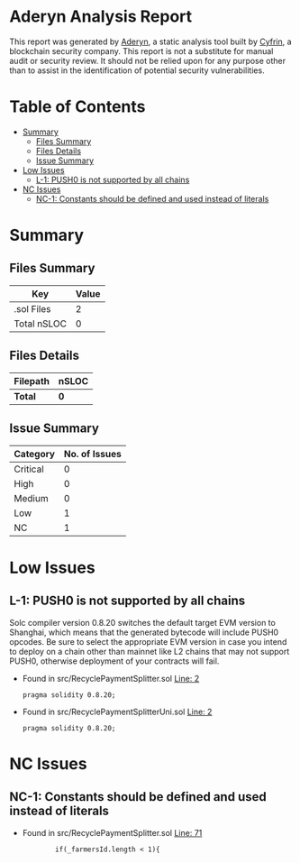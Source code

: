 # Aderyn Analysis Report

This report was generated by [Aderyn](https://github.com/Cyfrin/aderyn), a static analysis tool built by [Cyfrin](https://cyfrin.io), a blockchain security company. This report is not a substitute for manual audit or security review. It should not be relied upon for any purpose other than to assist in the identification of potential security vulnerabilities.
# Table of Contents

- [Summary](#summary)
  - [Files Summary](#files-summary)
  - [Files Details](#files-details)
  - [Issue Summary](#issue-summary)
- [Low Issues](#low-issues)
  - [L-1: PUSH0 is not supported by all chains](#l-1-push0-is-not-supported-by-all-chains)
- [NC Issues](#nc-issues)
  - [NC-1: Constants should be defined and used instead of literals](#nc-1-constants-should-be-defined-and-used-instead-of-literals)


# Summary

## Files Summary

| Key | Value |
| --- | --- |
| .sol Files | 2 |
| Total nSLOC | 0 |


## Files Details

| Filepath | nSLOC |
| --- | --- |
| **Total** | **0** |


## Issue Summary

| Category | No. of Issues |
| --- | --- |
| Critical | 0 |
| High | 0 |
| Medium | 0 |
| Low | 1 |
| NC | 1 |


# Low Issues

## L-1: PUSH0 is not supported by all chains

Solc compiler version 0.8.20 switches the default target EVM version to Shanghai, which means that the generated bytecode will include PUSH0 opcodes. Be sure to select the appropriate EVM version in case you intend to deploy on a chain other than mainnet like L2 chains that may not support PUSH0, otherwise deployment of your contracts will fail.

- Found in src/RecyclePaymentSplitter.sol [Line: 2](src\RecyclePaymentSplitter.sol#L2)

	```solidity
	pragma solidity 0.8.20;
	```

- Found in src/RecyclePaymentSplitterUni.sol [Line: 2](src\RecyclePaymentSplitterUni.sol#L2)

	```solidity
	pragma solidity 0.8.20;
	```



# NC Issues

## NC-1: Constants should be defined and used instead of literals



- Found in src/RecyclePaymentSplitter.sol [Line: 71](src\RecyclePaymentSplitter.sol#L71)

	```solidity
	        if(_farmersId.length < 1){
	```



